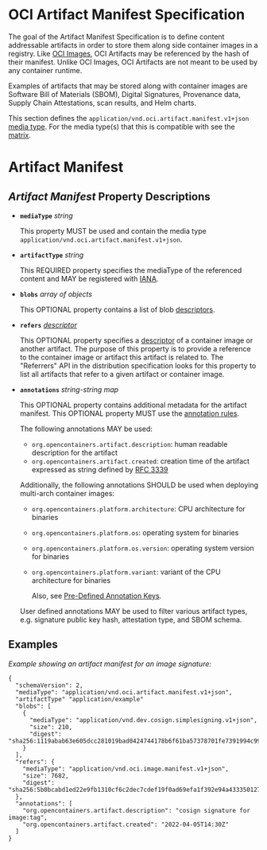 # OCI Artifact Manifest Specification

The goal of the Artifact Manifest Specification is to define content addressable artifacts in order to store them along side container images in a registry. Like [OCI Images](manifest.md), OCI Artifacts may be referenced by the hash of their manifest. Unlike OCI Images, OCI Artifacts are not meant to be used by any container runtime.

Examples of artifacts that may be stored along with container images are Software Bill of Materials (SBOM), Digital Signatures, Provenance data, Supply Chain Attestations, scan results, and Helm charts.

This section defines the `application/vnd.oci.artifact.manifest.v1+json` [media type](media-types.md).
For the media type(s) that this is compatible with see the [matrix](media-types.md#compatibility-matrix).

# Artifact Manifest

## *Artifact Manifest* Property Descriptions

- **`mediaType`** *string*

  This property MUST be used and contain the media type `application/vnd.oci.artifact.manifest.v1+json`.

- **`artifactType`** *string*

  This REQUIRED property specifies the mediaType of the referenced content and MAY be registered with [IANA][iana].

- **`blobs`** *array of objects* 

  This OPTIONAL property contains a list of blob [descriptors](descriptor.md).

- **`refers`** *[descriptor](descriptor.md)*

  This OPTIONAL property specifies a [descriptor](descriptor.md) of a container image or another artifact. The purpose of this property is to provide a reference to the container image or artifact this artifact is related to. The "Referrers" API in the distribution specification looks for this property to list all artifacts that refer to a given artifact or container image.

- **`annotations`** *string-string map*

  This OPTIONAL property contains additional metadata for the artifact manifest.
  This OPTIONAL property MUST use the [annotation rules](annotations.md#rules).

  The following annotations MAY be used:

  - `org.opencontainers.artifact.description`: human readable description for the artifact
  - `org.opencontainers.artifact.created`: creation time of the artifact expressed as string defined by [RFC 3339][rfc-3339]

  Additionally, the following annotations SHOULD be used when deploying multi-arch container images:

  - `org.opencontainers.platform.architecture`: CPU architecture for binaries
  - `org.opencontainers.platform.os`: operating system for binaries
  - `org.opencontainers.platform.os.version`: operating system version for binaries
  - `org.opencontainers.platform.variant`: variant of the CPU architecture for binaries

    Also, see [Pre-Defined Annotation Keys](annotations.md#pre-defined-annotation-keys).

  User defined annotations MAY be used to filter various artifact types, e.g. signature public key hash, attestation type, and SBOM schema.

## Examples

*Example showing an artifact manifest for an image signature:*

```jsonc,title=Manifest&mediatype=application/vnd.oci.artifact.manifest.v1%2Bjson
{
  "schemaVersion": 2,
  "mediaType": "application/vnd.oci.artifact.manifest.v1+json",
  "artifactType" "application/example"
  "blobs": [
    {
      "mediaType": "application/vnd.dev.cosign.simplesigning.v1+json",
      "size": 210,
      "digest": "sha256:1119abab63e605dcc281019bad0424744178b6f61ba57378701fe7391994c999"
    }
  ],
  "refers": {
    "mediaType": "application/vnd.oci.image.manifest.v1+json",
    "size": 7682,
    "digest": "sha256:5b0bcabd1ed22e9fb1310cf6c2dec7cdef19f0ad69efa1f392e94a4333501270"
  },
  "annotations": [
    "org.opencontainers.artifact.description": "cosign signature for image:tag",
    "org.opencontainers.artifact.created": "2022-04-05T14:30Z"
  ]
}
```
[iana]:         https://www.iana.org/assignments/media-types/media-types.xhtml
[rfc-3339]:     https://tools.ietf.org/html/rfc3339#section-5.6